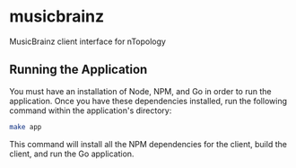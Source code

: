 # musicbrainz
MusicBrainz client interface for nTopology

## Running the Application
You must have an installation of Node, NPM, and Go in order to run the application. Once you have these dependencies installed, run the following command within the application's directory:
```sh
make app
```
This command will install all the NPM dependencies for the client, build the client, and run the Go application.

